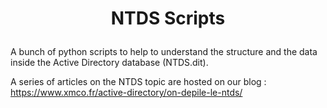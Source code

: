 # <p align="center">NTDS Scripts</p>
  
A bunch of python scripts to help to understand the structure and the data inside the Active Directory database (NTDS.dit).

A series of articles on the NTDS topic are hosted on our blog : https://www.xmco.fr/active-directory/on-depile-le-ntds/